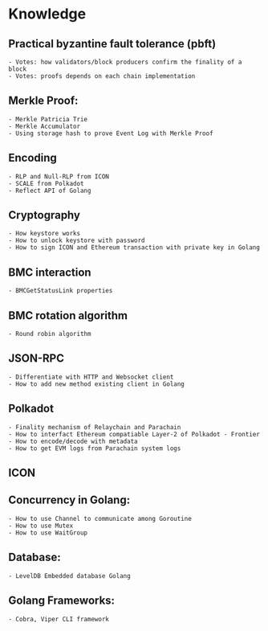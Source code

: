 # Knowledge

## Practical byzantine fault tolerance (pbft)
    - Votes: how validators/block producers confirm the finality of a block
    - Votes: proofs depends on each chain implementation

## Merkle Proof: 
    - Merkle Patricia Trie
    - Merkle Accumulator
    - Using storage hash to prove Event Log with Merkle Proof

## Encoding
    - RLP and Null-RLP from ICON
    - SCALE from Polkadot
    - Reflect API of Golang

## Cryptography
    - How keystore works
    - How to unlock keystore with password
    - How to sign ICON and Ethereum transaction with private key in Golang

## BMC interaction
    - BMCGetStatusLink properties

## BMC rotation algorithm
    - Round robin algorithm

## JSON-RPC
    - Differentiate with HTTP and Websocket client
    - How to add new method existing client in Golang

## Polkadot
    - Finality mechanism of Relaychain and Parachain
    - How to interfact Ethereum compatiable Layer-2 of Polkadot - Frontier
    - How to encode/decode with metadata
    - How to get EVM logs from Parachain system logs

## ICON

## Concurrency in Golang:
    - How to use Channel to communicate among Goroutine
    - How to use Mutex
    - How to use WaitGroup

## Database:
    - LevelDB Embedded database Golang

## Golang Frameworks:
    - Cobra, Viper CLI framework